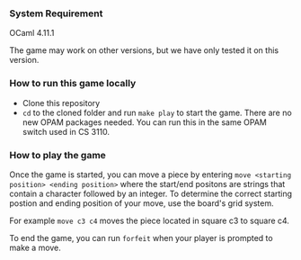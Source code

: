 ### System Requirement

OCaml 4.11.1

The game may work on other versions, but we have only tested it on this version.

### How to run this game locally

- Clone this repository
- `cd` to the cloned folder and run `make play` to start the game. There are no new OPAM packages needed. You can run this in the same OPAM switch used in CS 3110.

### How to play the game

Once the game is started, you can move a piece by entering `move <starting position> <ending position>` where the start/end positons are strings that contain a character followed by an integer. To determine the correct starting postion and ending position of your move, use the board's grid system.

For example `move c3 c4` moves the piece located in square c3 to square c4.

To end the game, you can run `forfeit` when your player is prompted to make a move.
